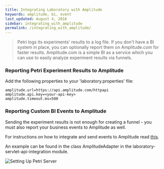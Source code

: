 ```yaml
---
title: Integrating Laboratory with Amplitude
keywords: amplitude, bi, event
last_updated: August 4, 2016
sidebar: integrating_with_amplitude
permalink: /integrating_with_amplitude/
---
```


> Petri logs its experiments' results to a log file. If you don't have a BI system in place, you can optionally report them on Amplitude.com for faster results. Amplitude.com is a simple BI as a service which you can use to easily analyze experiment results via funnels.

### Reporting Petri Experiment Results to Amplitude

Add the following properties to your 'laboratory.properties' file:

```
amplitude.url=https://api.amplitude.com/httpapi
amplitude.api.key=<your-api-key>
amplitude.timeout.ms=500
```

### Reporting Custom BI Events to Amplitude

Sending the experiment results is not enough for creating a funnel - you must also report your business events to Amplitude as well.

For instructions on how to integrate and send events to Amplitude read [this](https://amplitude.zendesk.com/hc/en-us/categories/200409887-Installation-and-Integration).

An example can be found in the class AmplitudeAdapter in the laboratory-servlet-api-integration module.

![Setting Up Petri Server](https://raw.githubusercontent.com/wix/petri/gh-pages/images/button_clicks_by_its_color_funnel.png)
